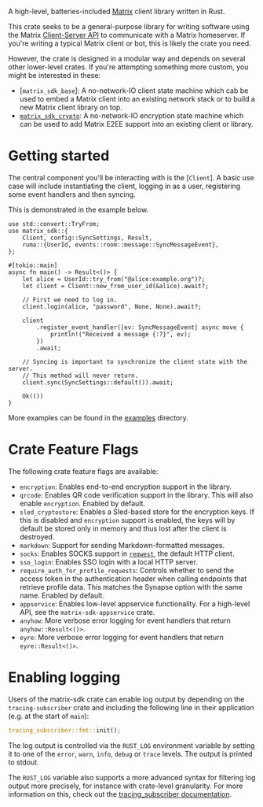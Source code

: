 A high-level, batteries-included [Matrix](https://matrix.org/) client library
written in Rust.

This crate seeks to be a general-purpose library for writing software using the
Matrix [Client-Server API](https://matrix.org/docs/spec/client_server/latest)
to communicate with a Matrix homeserver. If you're writing a typical Matrix
client or bot, this is likely the crate you need.

However, the crate is designed in a modular way and depends on several
other lower-level crates. If you're attempting something more custom, you might be interested in these:

- [`matrix_sdk_base`]: A no-network-IO client state machine which cab be used
  to embed a Matrix client into an existing network stack or to build a new
  Matrix client library on top.
- [`matrix_sdk_crypto`](https://docs.rs/matrix-sdk-crypto/*/matrix_sdk_crypto/):
  A no-network-IO encryption state machine which can be used to add Matrix E2EE
  support into an existing client or library.

# Getting started

The central component you'll be interacting with is the [`Client`]. A basic use
case will include instantiating the client, logging in as a user, registering
some event handlers and then syncing.

This is demonstrated in the example below.

```rust,no_run
use std::convert::TryFrom;
use matrix_sdk::{
    Client, config::SyncSettings, Result,
    ruma::{UserId, events::room::message::SyncMessageEvent},
};

#[tokio::main]
async fn main() -> Result<()> {
    let alice = UserId::try_from("@alice:example.org")?;
    let client = Client::new_from_user_id(&alice).await?;

    // First we need to log in.
    client.login(alice, "password", None, None).await?;

    client
        .register_event_handler(|ev: SyncMessageEvent| async move {
            println!("Received a message {:?}", ev);
        })
        .await;

    // Syncing is important to synchronize the client state with the server.
    // This method will never return.
    client.sync(SyncSettings::default()).await;

    Ok(())
}
```

More examples can be found in the [examples] directory.

# Crate Feature Flags

The following crate feature flags are available:

* `encryption`: Enables end-to-end encryption support in the library.
* `qrcode`: Enables QR code verification support in the library. This will also
  enable `encryption`. Enabled by default.
* `sled_cryptostore`: Enables a Sled-based store for the encryption keys. If
  this is disabled and `encryption` support is enabled, the keys will by
  default be stored only in memory and thus lost after the client is
  destroyed.
* `markdown`: Support for sending Markdown-formatted messages.
* `socks`: Enables SOCKS support in
  [`reqwest`](https://docs.rs/reqwest/0.11.4/reqwest/), the default HTTP
  client.
* `sso_login`: Enables SSO login with a local HTTP server.
* `require_auth_for_profile_requests`: Controls whether to send the access
  token in the authentication header when calling endpoints that retrieve
  profile data. This matches the Synapse option with the same name. Enabled by
  default.
* `appservice`: Enables low-level appservice functionality. For a
  high-level API, see the `matrix-sdk-appservice` crate.
* `anyhow`: More verbose error logging for event handlers that return
  `anyhow::Result<()>`.
* `eyre`: More verbose error logging for event handlers that return
  `eyre::Result<()>`.

# Enabling logging

Users of the matrix-sdk crate can enable log output by depending on the
`tracing-subscriber` crate and including the following line in their
application (e.g. at the start of `main`):

```rust
tracing_subscriber::fmt::init();
```

The log output is controlled via the `RUST_LOG` environment variable by
setting it to one of the `error`, `warn`, `info`, `debug` or `trace` levels.
The output is printed to stdout.

The `RUST_LOG` variable also supports a more advanced syntax for filtering
log output more precisely, for instance with crate-level granularity. For
more information on this, check out the [tracing_subscriber documentation].

[examples]: https://github.com/matrix-org/matrix-rust-sdk/tree/main/crates/matrix-sdk/examples
[tracing_subscriber documentation]: https://tracing.rs/tracing_subscriber/filter/struct.envfilter
